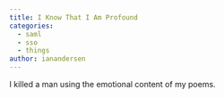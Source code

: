 ```yaml
---
title: I Know That I Am Profound
categories:
  - saml
  - sso
  - things
author: ianandersen
---
```

I killed a man using the emotional content of my poems.